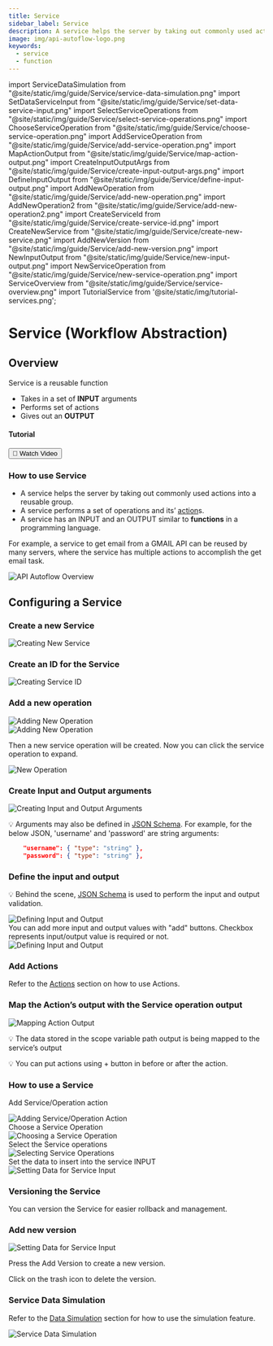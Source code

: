 ```yaml
---
title: Service
sidebar_label: Service
description: A service helps the server by taking out commonly used actions into a reusable group.
image: img/api-autoflow-logo.png
keywords:
  - service
  - function
---
```


import ServiceDataSimulation from "@site/static/img/guide/Service/service-data-simulation.png"
import SetDataServiceInput from "@site/static/img/guide/Service/set-data-service-input.png"
import SelectServiceOperations from "@site/static/img/guide/Service/select-service-operations.png"
import ChooseServiceOperation from "@site/static/img/guide/Service/choose-service-operation.png"
import AddServiceOperation from "@site/static/img/guide/Service/add-service-operation.png"
import MapActionOutput from "@site/static/img/guide/Service/map-action-output.png"
import CreateInputOutputArgs from "@site/static/img/guide/Service/create-input-output-args.png"
import DefineInputOutput from "@site/static/img/guide/Service/define-input-output.png"
import AddNewOperation from "@site/static/img/guide/Service/add-new-operation.png"
import AddNewOperation2 from "@site/static/img/guide/Service/add-new-operation2.png"
import CreateServiceId from "@site/static/img/guide/Service/create-service-id.png"
import CreateNewService from "@site/static/img/guide/Service/create-new-service.png"
import AddNewVersion from "@site/static/img/guide/Service/add-new-version.png"
import NewInputOutput from "@site/static/img/guide/Service/new-input-output.png"
import NewServiceOperation from "@site/static/img/guide/Service/new-service-operation.png"
import ServiceOverview from "@site/static/img/guide/Service/service-overview.png"
import TutorialService from '@site/static/img/tutorial-services.png';

# Service (Workflow Abstraction)

## Overview
<div class="colTwoBlock">
    <div class="colTwoLeft">
        <div class="colTwoWrapper">
            <p>Service is a reusable function</p>
            <ul>
                <li>Takes in a set of <b>INPUT</b> arguments</li>
                <li>Performs set of actions</li>
                <li>Gives out an <b>OUTPUT</b></li>
            </ul>
        </div>
    </div>
    <div class="colTwoRight">
          <h4>Tutorial</h4>
          <a target="_blank" href="https://www.youtube.com/watch?v=niH3M67btco&t=1s"><button class="btnVideo">🎥 Watch Video</button></a>
    </div>
    <div class="colTwoClearer"></div>
</div>


### How to use Service
- A service helps the server by taking out commonly used actions into a reusable group.
- A service performs a set of operations and its’ [action](../../actions-library)s.
- A service has an INPUT and an OUTPUT similar to **functions** in a programming language.

For example, a service to get email from a GMAIL API can be reused by many servers, where the service has multiple actions to accomplish the get email task.

![API Autoflow Overview](@site/static/img/guide/getting-started/ApiAutoflow.png)

## Configuring a Service

### Create a new Service

<div class="myResponsiveImg">
    <img src={CreateNewService} alt="Creating New Service" class="myResponsiveImg"/>
</div>

### Create an ID for the Service

<div class="myResponsiveImg">
    <img src={CreateServiceId} alt="Creating Service ID" class="myResponsiveImg"/>
</div>

### Add a new operation

<div class="myResponsiveImg">
    <img src={AddNewOperation} alt="Adding New Operation" class="myResponsiveImg"/>
</div>
<div class="myResponsiveImg">
    <img src={AddNewOperation2} alt="Adding New Operation" class="myResponsiveImg"/>
</div>

Then a new service operation will be created. Now you can click the service operation to expand.
<div class="myResponsiveImg">
    <img src={NewServiceOperation} alt="New Operation" class="myResponsiveImg"/>
</div>

### Create Input and Output arguments

<div class="myResponsiveImg">
    <img src={CreateInputOutputArgs} alt="Creating Input and Output Arguments" class="myResponsiveImg"/>
</div>

💡 Arguments may also be defined in [JSON Schema](https://json-schema.org/understanding-json-schema/). For example, for the below JSON, 'username' and 'password' are string arguments:

```json
    "username": { "type": "string" },
    "password": { "type": "string" },
```
### Define the input and output

💡 Behind the scene, [JSON Schema](https://json-schema.org/understanding-json-schema/) is used to perform the input and output validation.

<div class="myResponsiveImg">
    <img src={DefineInputOutput} alt="Defining Input and Output" class="myResponsiveImg"/>
</div>
You can add more input and output values with "add" buttons.
Checkbox represents input/output value is required or not.
<div class="myResponsiveImg">
    <img src={NewInputOutput} alt="Defining Input and Output" class="myResponsiveImg"/>
</div>


### Add Actions

Refer to the [Actions](../../Guide/Workflow/Action) section on how to use Actions.

### Map the Action’s output with the Service operation output

<img src={MapActionOutput} alt="Mapping Action Output" />

💡 The data stored in the scope variable path output is being mapped to the service’s output

💡 You can put actions using + button in before or after the action.
### How to use a Service

Add Service/Operation action

<div class="myResponsiveImg">
    <img src={AddServiceOperation} alt="Adding Service/Operation Action" class="myResponsiveImg"/>
</div>
Choose a Service Operation
<div class="myResponsiveImg">
    <img src={ChooseServiceOperation} alt="Choosing a Service Operation" class="myResponsiveImg"/>
</div>
Select the Service operations
<div class="myResponsiveImg">
    <img src={SelectServiceOperations} alt="Selecting Service Operations" class="myResponsiveImg"/>
</div>
Set the data to insert into the service INPUT
<div class="myResponsiveImg">
    <img src={SetDataServiceInput} alt="Setting Data for Service Input" class="myResponsiveImg"/>
</div>

### Versioning the Service

You can version the Service for easier rollback and management.

### Add new version

<div class="myResponsiveImg">
    <img src={AddNewVersion} alt="Setting Data for Service Input" class="myResponsiveImg"/>
</div>

Press the Add Version to create a new version.

Click on the trash icon to delete the version.

### Service Data Simulation

Refer to the [Data Simulation](../../Guide/Workflow) section for how to use the simulation feature.

<div class="myResponsiveImg">
    <img src={ServiceDataSimulation} alt="Service Data Simulation" class="myResponsiveImg"/>
</div>
